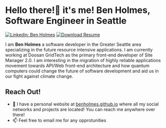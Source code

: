 # Hello there!👋 it's me! Ben Holmes, Software Engineer in Seattle

[![Linkedin: Ben Holmes](https://img.shields.io/badge/-Ben%20Holmes-blue?style=flat-square&logo=Linkedin&logoColor=white&link=https://www.linkedin.com/in/beneholmes/)](https://www.linkedin.com/in/beneholmes/)
[![Download Resume](https://img.shields.io/badge/Download-Resume-informational.svg)](https://github.com/BenHolmes/benholmes.github.io/raw/main/src/assets/images/Holmes_Resume_v4.5.pdf)

I am **Ben Holmes** a software developer in the Greater Seattle area specializing in the future resource intensive applications. 
I am currently working at Doosan GridTech as the primary front-end developer of Site Manager 2.0. 
I am interesting in the migration of highly reliable applications movement towards API/Web front-end architecture and how quantum computers could change the future of software development and aid us in our fight against climate change.

## Reach Out!
* 🔗 I have a personal website at [benholmes.github.io](https://benholmes.github.io/) where all my social networks and projects are located! You can reach me anywhere over there!
* 📫 Feel free to email me for any opprotunities
